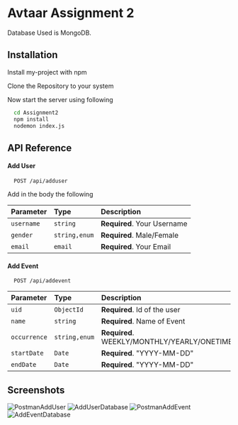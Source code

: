# Avtaar Assignment 2

Database Used is MongoDB.

## Installation

Install my-project with npm

Clone the Repository to your system

Now start the server using following

```bash
  cd Assignment2
  npm install
  nodemon index.js
```

## API Reference

#### Add User

```http
  POST /api/adduser
```

Add in the body the following

| Parameter  | Type          | Description                 |
| :--------- | :------------ | :-------------------------- |
| `username` | `string`      | **Required**. Your Username |
| `gender`   | `string,enum` | **Required**. Male/Female   |
| `email`    | `email`       | **Required**. Your Email    |

#### Add Event

```http
  POST /api/addevent
```

| Parameter    | Type          | Description                                 |
| :----------- | :------------ | :------------------------------------------ |
| `uid`        | `ObjectId`    | **Required**. Id of the user                |
| `name`       | `string`      | **Required**. Name of Event                 |
| `occurrence` | `string,enum` | **Required**. WEEKLY/MONTHLY/YEARLY/ONETIME |
| `startDate`  | `Date`        | **Required**. "YYYY-MM-DD"                  |
| `endDate`    | `Date`        | **Required**. "YYYY-MM-DD"                  |

## Screenshots

![PostmanAddUser](/ScreenShots/PostmanAddUser.png)
![AddUserDatabase](/ScreenShots/AddUserDatabase.png)
![PostmanAddEvent](/ScreenShots/PostmanAddEvent.png)
![AddEventDatabase](/ScreenShots/AddEventDatabase.png)
